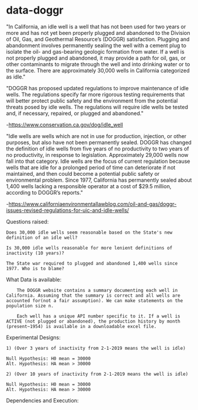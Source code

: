 # data-doggr

"In California, an idle well is a well that has not been used for two years or more and has not yet been properly plugged and abandoned to the Division of Oil, Gas, and Geothermal Resource’s (DOGGR) satisfaction. Plugging and abandonment involves permanently sealing the well with a cement plug to isolate the oil- and gas-bearing geologic formation from water. If a well is not properly plugged and abandoned, it may provide a path for oil, gas, or other contaminants to migrate through the well and into drinking water or to the surface. There are approximately 30,000 wells in California categorized as idle."

"DOGGR has proposed updated regulations to improve maintenance of idle wells. The regulations specify far more rigorous testing requirements that will better protect public safety and the environment from the potential threats posed by idle wells. The regulations will require idle wells be tested and, if necessary, repaired, or plugged and abandoned."

-https://www.conservation.ca.gov/dog/idle_well

"Idle wells are wells which are not in use for production, injection, or other purposes, but also have not been permanently sealed.  DOGGR has changed the definition of idle wells from five years of no productivity to two years of no productivity, in response to legislation.  Approximately 29,000 wells now fall into that category.  Idle wells are the focus of current regulation because wells that are idle for a prolonged period of time can deteriorate if not maintained, and then could become a potential public safety or environmental problem.  Since 1977, California has permanently sealed about 1,400 wells lacking a responsible operator at a cost of $29.5 million, according to DOGGR’s reports."

-https://www.californiaenvironmentallawblog.com/oil-and-gas/doggr-issues-revised-regulations-for-uic-and-idle-wells/


Questions raised:  

    Does 30,000 idle wells seem reasonable based on the State's new definition of an idle well?
    
    Is 30,000 idle wells reasonable for more lenient definitions of inactivity (10 years)?
    
    The State war required to plugged and abandoned 1,400 wells since 1977. Who is to blame?
    
What Data is available:

        The DOGGR website contains a summary documenting each well in California. Assuming that the summary is correct and all wells are accounted for(not a fair assumption). We can make statements on the population size n.
        
        Each well has a unique API number specific to it. If a well is ACTIVE (not plugged or abandoned), the production history by month (present~1954) is available in a downloadable excel file. 
        

Experimental Designs:

    1) (Over 3 years of inactivity from 2-1-2019 means the well is idle)

    Null Hypothesis: H0 mean = 30000 
    Alt. Hypothesis: HA mean > 30000 
    
    2) (Over 10 years of inactivity from 2-1-2019 means the well is idle)
    
    Null Hypothesis: H0 mean = 30000 
    Alt. Hypothesis: HA mean > 30000 
    
Dependencies and Execution:

    

    
    





